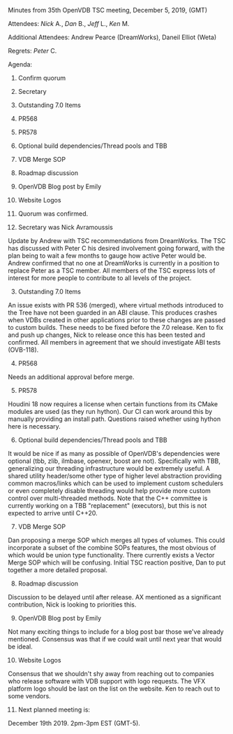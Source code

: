 Minutes from 35th OpenVDB TSC meeting, December 5, 2019, (GMT)

Attendees: *Nick* A., *Dan* B., *Jeff* L., *Ken* M.

Additional Attendees: Andrew Pearce (DreamWorks), Daneil Elliot (Weta)

Regrets: *Peter* C.

Agenda:

1) Confirm quorum
2) Secretary
3) Outstanding 7.0 Items
4) PR568
5) PR578
6) Optional build dependencies/Thread pools and TBB
7) VDB Merge SOP 
8) Roadmap discussion
9) OpenVDB Blog post by Emily
10) Website Logos

1) Quorum was confirmed.

2) Secretary was Nick Avramoussis

Update by Andrew with TSC recommendations from DreamWorks. The TSC has discussed
with Peter C his desired involvement going forward, with the plan being to wait
a few months to gauge how active Peter would be. Andrew confirmed that no one at
DreamWorks is currently in a position to replace Peter as a TSC member. All
members of the TSC express lots of interest for more people to contribute to all
levels of the project.

3) Outstanding 7.0 Items

An issue exists with PR 536 (merged), where virtual methods introduced to the
Tree have not been guarded in an ABI clause. This produces crashes when VDBs
created in other applications prior to these changes are passed to custom
builds. These needs to be fixed before the 7.0 release. Ken to fix and push up
changes, Nick to release once this has been tested and confirmed. All members in
agreement that we should investigate ABI tests (OVB-118).

4) PR568

Needs an additional approval before merge.

5) PR578

Houdini 18 now requires a license when certain functions from its CMake modules
are used (as they run hython). Our CI can work around this by manually providing
an install path. Questions raised whether using hython here is necessary.

6) Optional build dependencies/Thread pools and TBB

It would be nice if as many as possible of OpenVDB's dependencies were optional
(tbb, zlib, ilmbase, openexr, boost are not). Specifically with TBB,
generalizing our threading infrastructure would be extremely useful. A shared
utility header/some other type of higher level abstraction providing common
macros/links which can be used to implement custom schedulers or even completely
disable threading would help provide more custom control over multi-threaded
methods. Note that the C++ committee is currently working on a TBB "replacement"
(executors), but this is not expected to arrive until C++20.

7) VDB Merge SOP

Dan proposing a merge SOP which merges all types of volumes. This could
incorporate a subset of the combine SOPs features, the most obvious of which
would be union type functionality. There currently exists a Vector Merge SOP
which will be confusing. Initial TSC reaction positive, Dan to put together a
more detailed proposal.

8) Roadmap discussion

Discussion to be delayed until after release. AX mentioned as a significant
contribution, Nick is looking to priorities this.

9) OpenVDB Blog post by Emily

Not many exciting things to include for a blog post bar those we've already
mentioned. Consensus was that if we could wait until next year that would be
ideal.

10) Website Logos

Consensus that we shouldn't shy away from reaching out to companies who release
software with VDB support with logo requests. The VFX platform logo should be
last on the list on the website. Ken to reach out to some vendors.

11) Next planned meeting is:

December 19th 2019. 2pm-3pm EST (GMT-5).
